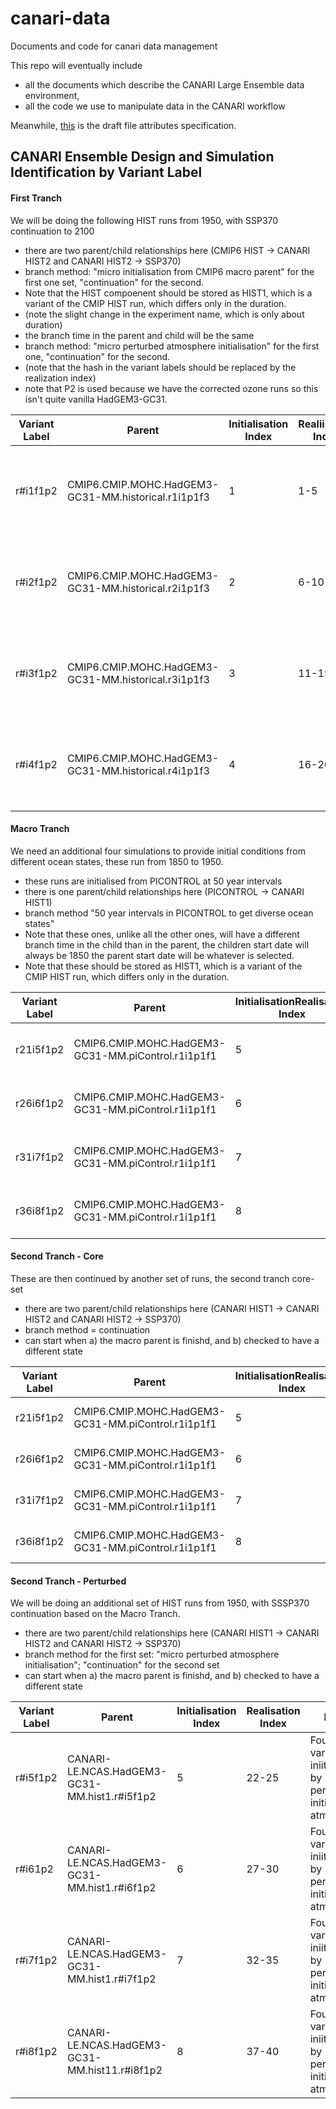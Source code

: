 # canari-data
Documents and code for canari data management

This repo will eventually include 
- all the documents which describe the CANARI Large Ensemble data environment,
- all the code we use to manipulate data in the CANARI workflow

Meanwhile, [this](https://docs.google.com/document/d/1oYErv41Ai5535LMHfU5wCUTFEnRFr39LbVoaKDHEZNg) is the draft file attributes specification.

## CANARI Ensemble Design and Simulation Identification by Variant Label

#### First Tranch
We will be doing the following HIST runs from 1950, with SSP370 continuation to 2100
- there are two parent/child relationships here (CMIP6 HIST -> CANARI HIST2 and CANARI HIST2 -> SSP370)
- branch method: "micro initialisation from CMIP6 macro parent" for the first one set, "continuation" for the second.
- Note that the HIST compoenent should be stored as HIST1, which is a variant of the CMIP HIST run, which differs only in the duration.
- (note the slight change in the experiment name, which is only about duration)
- the branch time in the parent and child will be the same
- branch method: "micro perturbed atmosphere initialisation" for the first one, "continuation" for the second.
- (note that the hash in the variant labels should be replaced by the realization index)
- note that P2 is used because we have the corrected ozone runs so this isn't quite vanilla HadGEM3-GC31.

| Variant Label | Parent | Initialisation Index | Realiisation Index | Notes |
| -- | -- | -- | -- | -- |
| r#i1f1p2 | CMIP6.CMIP.MOHC.HadGEM3-GC31-MM.historical.r1i1p1f3 | 1 | 1-5 | Five variants iniitialised by perturbing initial atmosphere | 
| r#i2f1p2 | CMIP6.CMIP.MOHC.HadGEM3-GC31-MM.historical.r2i1p1f3 | 2 | 6-10 | Five variants iniitialised by perturbing initial atmosphere | 
| r#i3f1p2 | CMIP6.CMIP.MOHC.HadGEM3-GC31-MM.historical.r3i1p1f3 | 3 | 11-15 | Five variants iniitialised by perturbing initial atmosphere | 
| r#i4f1p2 | CMIP6.CMIP.MOHC.HadGEM3-GC31-MM.historical.r4i1p1f3 | 4 | 16-20 | Five variants iniitialised by perturbing initial atmosphere | 

#### Macro Tranch

We need an additional four simulations to provide initial conditions from different ocean states, these run from 1850 to 1950.
- these runs are initialised from PICONTROL at 50 year intervals
- there is one parent/child relationships here (PICONTROL -> CANARI HIST1)
- branch method "50 year intervals in PICONTROL to get diverse ocean states"
- Note that these ones, unlike all the other ones, will have a different branch time in the child than in the parent, the children start date will always be 1850 the parent start date will be whatever is selected.
- Note that these should be stored as HIST1, which is a variant of the CMIP HIST run, which differs only in the duration.

| Variant Label | Parent | InitialisationRealisation Index | RealisationI Index | Notes |
| -- | -- | -- | -- | -- |
| r21i5f1p2 | CMIP6.CMIP.MOHC.HadGEM3-GC31-MM.piControl.r1i1p1f1 | 5 | 21 | Just the one variant, but three logical components |
| r26i6f1p2 | CMIP6.CMIP.MOHC.HadGEM3-GC31-MM.piControl.r1i1p1f1 | 6 | 26 | Just the one variant, but three logical components |
| r31i7f1p2 | CMIP6.CMIP.MOHC.HadGEM3-GC31-MM.piControl.r1i1p1f1 | 7 | 31 | Just the one variant, but three logical components|
| r36i8f1p2 | CMIP6.CMIP.MOHC.HadGEM3-GC31-MM.piControl.r1i1p1f1 | 8 | 36 | Just the one variant,  but three logical components|

#### Second Tranch - Core

These are then continued by another set of runs, the second tranch core-set
- there are two parent/child relationships here (CANARI HIST1 -> CANARI HIST2 and CANARI HIST2 -> SSP370)
- branch method = continuation
- can start when a) the macro parent is finishd, and b) checked to have a different state

| Variant Label | Parent | InitialisationRealisation Index | RealisationI Index | Notes |
| -- | -- | -- | -- | -- |
| r21i5f1p2 | CMIP6.CMIP.MOHC.HadGEM3-GC31-MM.piControl.r1i1p1f1 | 5 | 21 | Continues without perturbation |
| r26i6f1p2 | CMIP6.CMIP.MOHC.HadGEM3-GC31-MM.piControl.r1i1p1f1 | 6 | 26 | Continues without perturbation |
| r31i7f1p2 | CMIP6.CMIP.MOHC.HadGEM3-GC31-MM.piControl.r1i1p1f1 | 7 | 31 | Continues without perturbation |
| r36i8f1p2 | CMIP6.CMIP.MOHC.HadGEM3-GC31-MM.piControl.r1i1p1f1 | 8 | 36 | Continues without perturbation |


#### Second Tranch - Perturbed

We will be doing an additional set of HIST runs from 1950, with SSSP370 continuation based on the Macro Tranch.

- there are two parent/child relationships here (CANARI HIST1 -> CANARI HIST2 and CANARI HIST2 -> SSP370)
- branch method for the first set:  "micro perturbed atmosphere initialisation"; "continuation" for the second set
- can start when a) the macro parent is finishd, and b) checked to have a different state

| Variant Label | Parent | Initialisation Index | Realisation Index | Notes |
| -- | -- | -- | -- | -- |
| r#i5f1p2 | CANARI-LE.NCAS.HadGEM3-GC31-MM.hist1.r#i5f1p2 | 5 | 22-25 | Four variants iniitialised by perturbing initial atmosphere | 
| r#i61p2 | CANARI-LE.NCAS.HadGEM3-GC31-MM.hist1.r#i6f1p2 | 6 | 27-30  | Four variants iniitialised by perturbing initial atmosphere | 
| r#i7f1p2 | CANARI-LE.NCAS.HadGEM3-GC31-MM.hist1.r#i7f1p2 | 7 | 32-35 | Four variants iniitialised by perturbing initial atmosphere | 
| r#i8f1p2 | CANARI-LE.NCAS.HadGEM3-GC31-MM.hist11.r#i8f1p2 | 8 | 37-40 | Four variants iniitialised by perturbing initial atmosphere | 





